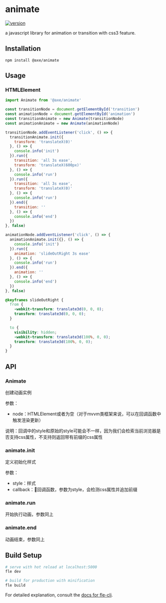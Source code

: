 # animate

[![version](https://img.shields.io/npm/v/@axe/animate.svg)](https://www.npmjs.org/package/@axe/animate)

a javascript library for animation or transition with css3 feature.

## Installation

```console
npm install @axe/animate
```

## Usage

### HTMLElement

```js
import Animate from '@axe/animate'

const transitionNode = document.getElementById('transition')
const animationNode = document.getElementById('animation')
const transitionAnimate = new Animate(transitionNode)
const animationAnimate = new Animate(animationNode)

transitionNode.addEventListener('click', () => {
  transitionAnimate.init({
    transform: 'translateX(0)'
  }, () => {
    console.info('init')
  }).run({
    transition: 'all 3s ease',
    transform: 'translateX(600px)'
  }, () => {
    console.info('run')
  }).run({
    transition: 'all 3s ease',
    transform: 'translateX(0)'
  }, () => {
    console.info('run')
  }).end({
    transition: ''
  }, () => {
    console.info('end')
  })
}, false)

animationNode.addEventListener('click', () => {
  animationAnimate.init({}, () => {
    console.info('init')
  }).run({
    animation: 'slideOutRight 3s ease'
  }, () => {
    console.info('run')
  }).end({
    animation: ''
  }, () => {
    console.info('end')
  })
}, false)
```

```css
@keyframes slideOutRight {
  from {
    -webkit-transform: translate3d(0, 0, 0);
    transform: translate3d(0, 0, 0);
  }

  to {
    visibility: hidden;
    -webkit-transform: translate3d(100%, 0, 0);
    transform: translate3d(100%, 0, 0);
  }
}
```

## API

### Animate

创建动画实例

参数：

* node：HTMLElement或者为空（对于mvvm类框架来说，可以在回调函数中触发渲染更新）

说明：回调中的style和原始的style可能会不一样，因为我们会检索当前浏览器是否支持css属性，不支持则返回带有前缀的css属性

### animate.init

定义初始化样式

参数：

* style：样式
* callback：回调函数，参数为style，会检测css属性并追加前缀

### animate.run

开始执行动画，参数同上

### animate.end

动画结束，参数同上

## Build Setup

``` bash
# serve with hot reload at localhost:5000
fle dev

# build for production with minification
fle build
```

For detailed explanation, consult the [docs for fle-cli](https://www.npmjs.com/package/fle-cli).
